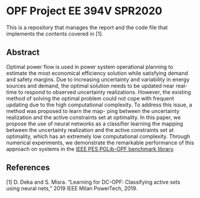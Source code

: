 # OPF Project EE 394V SPR2020

This is a repository that manages the report and the code file that implements the contents covered in [1].


## Abstract

Optimal power flow is used in power system operational planning to estimate the most economical efficiency solution while satisfying demand and safety margins. Due to increasing uncertainty and variability in energy sources and demand, the optimal solution needs to be updated near real-time to respond to observed uncertainty realizations. However, the existing method of solving the optimal problem could not cope with frequent updating due to the high computational complexity. To address this issue, a method was proposed to learn the map- ping between the uncertainty realization and the active constraints set at optimality. In this paper, we propose the use of neural networks as a classifier learning the mapping between the uncertainty realization and the active constraints set at optimality, which has an extremely low computational complexity. Through numerical experiments, we demonstrate the remarkable performance of this approach on systems in the [IEEE PES PGLib-OPF benchmark library](https://github.com/power-grid-lib/pglib-opf).



## References

[1] D. Deka and S. Misra. “Learning for DC-OPF: Classifying active sets using neural nets,” 2019 IEEE Milan PowerTech, 2019.
